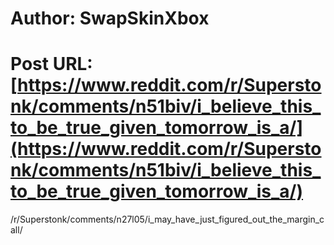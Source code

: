 # Author: SwapSkinXbox
# Post URL: [https://www.reddit.com/r/Superstonk/comments/n51biv/i_believe_this_to_be_true_given_tomorrow_is_a/](https://www.reddit.com/r/Superstonk/comments/n51biv/i_believe_this_to_be_true_given_tomorrow_is_a/)


/r/Superstonk/comments/n27l05/i_may_have_just_figured_out_the_margin_call/